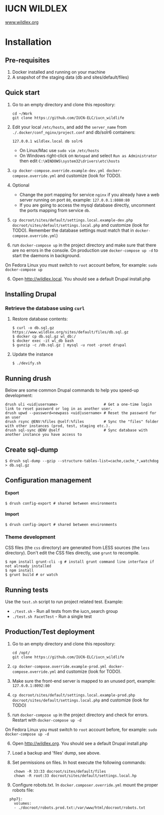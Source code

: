 # IUCN WILDLEX 

www.wildlex.org

# Installation

## Pre-requisites

1. Docker installed and running on your machine
2. A snapshot of the staging data (db and sites/default/files)

## Quick start

1. Go to an empty directory and clone this repository:

    ```
    cd ~/Work
    git clone https://github.com/IUCN-ELC/iucn_wildlife
    ```

2. Edit your local `/etc/hosts`, and add the `server_name` from `./.docker/conf_nginx/project.conf` and db/solr6 containers:

    ```
    127.0.0.1 wildlex.local db solr6
    ```

    * On Linux/Mac use `sudo vim /etc/hosts`
    * On Windows right-click on `Notepad` and select `Run as Administrator` then edit `C:\WINDOWS\system32\drivers\etc\hosts`

2. `cp docker-compose.override.example-dev.yml docker-compose.override.yml` and customize (look for TODO).

3. Optional
   * Change the port mapping for service `nginx` if you already have a web server running on port `80`, example: `127.0.0.1:8080:80`
   * If you are going to access the mysql database directly, uncomment the ports mapping from service `db`.

4. `cp docroot/sites/default/settings.local.example-dev.php docroot/sites/default/settings.local.php` and customize (look for TODO). Remember the database settings must match that in `docker-compose.override.yml`)

5. run `docker-compose up` in the project directory and make sure that there are no errors in the console. On production use `docker-compose up -d` to start the daemons in background.

On Fedora Linux you must switch to `root` account before, for example: `sudo docker-compose up`

6. Open http://wildlex.local. You should see a default Drupal install.php


## Installing Drupal

### Retrieve the database using ```curl```
1. Restore database contents:
    ```
    $ curl -o db.sql.gz https://www.wildlex.org/sites/default/files/db.sql.gz
    $ docker cp db.sql.gz wl_db:/
    $ docker exec -it wl_db bash
    $ gunzip -c /db.sql.gz | mysql -u root -proot drupal
    ```

2. Update the instance

    ```
    $ ./devify.sh
    ```
## Running drush

Below are some common Drupal commands to help you speed-up development:

```
drush uli <uid|username>                     # Get a one-time login link to reset password or log in as another user.
drush upwd --password=newpass <uid|username> # Reset the password for an user
drush rsync @ENV:%files @self:%files         # Sync the "files" folder with other instances (prod, test, staging etc.).
drush sql-sync @ENV @self                    # Sync database with another instance you have access to
```

## Create sql-dump

```
$ drush sql-dump --gzip --structure-tables-list=cache,cache_*,watchdog > db.sql.gz
```

## Configuration management

#### Export

```
$ drush config-export # shared between environments
```

#### Import

```
$ drush config-import # shared between environments
```

### Theme development

CSS files (the `css` directory) are generated from LESS sources (the `less` directory). Don't edit the CSS files directly, use `grunt` to recompile.

```
$ npm install grunt-cli -g # install grunt command line interface if not already installed
$ npm install
$ grunt build # or watch
```

## Running tests

Use the `test.sh` script to run project related test. Example:

* `./test.sh` - Run all tests from the iucn_search group
* `./test.sh FacetTest` - Run a single test

## Production/Test deployment

1. Go to an empty directory and clone this repository:

    ```
    cd /opt/
    git clone https://github.com/IUCN-ELC/iucn_wildlife
    ```

2. `cp docker-compose.override.example-prod.yml docker-compose.override.yml` and customize (look for TODO).

3. Make sure the front-end server is mapped to an unused port, example: `127.0.0.1:8092:80`

4. `cp docroot/sites/default/settings.local.example-prod.php docroot/sites/default/settings.local.php` and customize (look for TODO)

5. run `docker-compose up` in the project directory and check for errors. Restart with `docker-compose up -d`

On Fedora Linux you must switch to `root` account before, for example: `sudo docker-compose up -d`

6. Open http://wildlex.org. You should see a default Drupal install.php

7. Load a backup and 'files' dump, see above.

8. Set permissions on files. In host execute the following commands:

```
    chown -R 33:33 docroot/sites/default/files
    chown -R root:33 docroot/sites/default/settings.local.hp
```

9. Configure robots.txt. In `docker.composer.override.yml` mount the proper robots file:

```
  php71:
    volumes:
    - ./docroot/robots.prod.txt:/var/www/html/docroot/robots.txt
```
